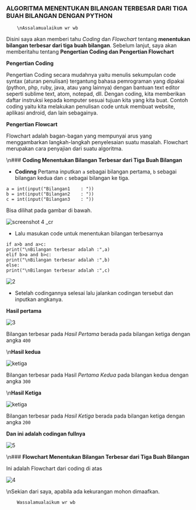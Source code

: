 ### **ALGORITMA MENENTUKAN BILANGAN TERBESAR DARI TIGA BUAH BILANGAN DENGAN PYTHON**

		\nAssalamualaikum wr wb

Disini saya akan memberi tahu _Coding_ dan _Flowchart_ tentang 
**menentukan bilangan terbesar dari tiga buah bilangan**. Sebelum 
lanjut, saya akan memberitahu tentang **Pengertian Coding dan Pengertian 
Flowchart**


**Pengertian Coding**

Pengertian Coding secara mudahnya yaitu menulis sekumpulan code syntax 
(aturan penulisan) tergantung bahasa pemrograman yang dipakai (python, 
php, ruby, java, atau yang lainnya) dengan bantuan text editor seperti 
sublime text, atom, notepad, dll. Dengan coding, kita memberikan daftar 
instruksi kepada komputer sesuai tujuan kita yang kita buat. Contoh 
coding yaitu kita melakukan penulisan code untuk membuat website, 
aplikasi android, dan lain sebagainya.


**Pengertian Flowcart**

Flowchart adalah bagan-bagan yang mempunyai arus yang menggambarkan 
langkah-langkah penyelesaian suatu masalah. Flowchart merupakan cara 
penyajian dari suatu algoritma.





\n### **Coding Menentukan Bilangan Terbesar dari Tiga Buah Bilangan**

- **Codinng** Pertama inputkan ```a``` sebagai bilangan pertama, ```b``` 
sebagai bilangan 
kedua dan ```c``` sebagai bilangan ke tiga.

```a = int(input("Bilangan1    : "))```\
```b = int(input("Bilangan2    : "))```\
```c = int(input("Bilangan3    : "))```

Bisa dilihat pada gambar di bawah.


![screenshot 4 
_cr](https://user-images.githubusercontent.com/46735362/52369818-118cca80-2a84-11e9-976c-f6fe066dc676.png)


- Lalu masukan code untuk menentukan bilangan terbesarnya

```if a>b and a>c:```\
    ```print("\nBilangan terbesar adalah :",a)```\
```elif b>a and b>c:```\
    ```print("\nBilangan terbesar adalah :",b)```\
```else:```\
    ```print("\nBilangan terbesar adalah :",c)```


![2](https://user-images.githubusercontent.com/46735362/52369901-3f720f00-2a84-11e9-8522-e0ec546ac97f.png)


- Setelah codingannya selesai lalu jalankan codingan tersebut dan 
inputkan angkanya.

**Hasil pertama**


![3](https://user-images.githubusercontent.com/46735362/52369948-57e22980-2a84-11e9-90a4-143764905579.png)


Bilangan terbesar pada _Hasil Pertama_ berada pada bilangan ketiga 
dengan 
angka ```400```




\n**Hasil kedua**


![ketiga](https://user-images.githubusercontent.com/46735362/52494272-2a21ef80-2c00-11e9-89a5-2274d4b968bb.png)

Bilangan terbesar pada Hasil _Pertama Kedua_ pada bilangan kedua dengan
angka ```300```




\n**Hasil Ketiga**


![ketiga](https://user-images.githubusercontent.com/46735362/52496356-acf97900-2c05-11e9-83a2-56c87107ae51.png)


Bilangan terbesar pada _Hasil Ketiga_ berada pada bilangan ketiga 
dengan
angka ```200```




**Dan ini adalah codingan fullnya**


![5](https://user-images.githubusercontent.com/46735362/52370003-75af8e80-2a84-11e9-8054-dd879ef637c6.png)





\n### **Flowchart Menentukan Bilangan Terbesar dari Tiga Buah Bilangan**

Ini adalah Flowchart dari coding di atas


![4](https://user-images.githubusercontent.com/46735362/52370052-8c55e580-2a84-11e9-9df3-3455aaf9cd75.png)



\nSekian dari saya, apabila ada kekurangan mohon dimaafkan.

		Wassalamualaikum wr wb
